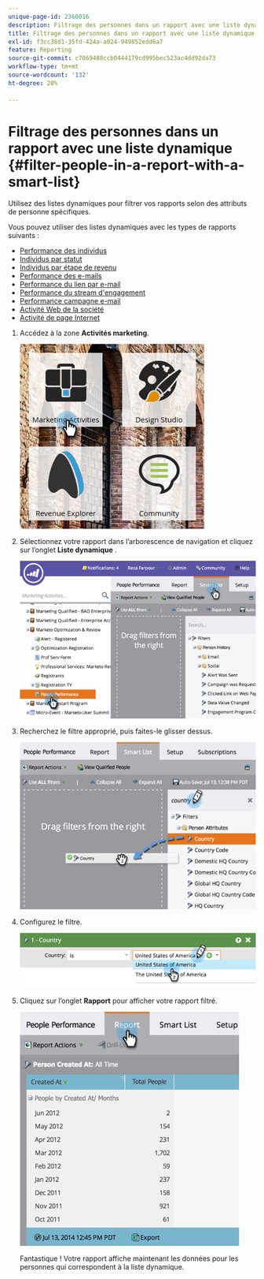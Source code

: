 ```yaml
---
unique-page-id: 2360016
description: Filtrage des personnes dans un rapport avec une liste dynamique - Documents Marketo - Documentation du produit
title: Filtrage des personnes dans un rapport avec une liste dynamique
exl-id: f3cc38d1-35fd-424a-a024-949852edd6a7
feature: Reporting
source-git-commit: c7069488ccb0444179cd995bec523ac4dd92da73
workflow-type: tm+mt
source-wordcount: '132'
ht-degree: 20%

---
```


# Filtrage des personnes dans un rapport avec une liste dynamique {#filter-people-in-a-report-with-a-smart-list}

Utilisez des listes dynamiques pour filtrer vos rapports selon des attributs de personne spécifiques.

Vous pouvez utiliser des listes dynamiques avec les types de rapports suivants :

* [Performance des individus](/help/marketo/product-docs/reporting/basic-reporting/report-types/people-performance-report.md)
* [Individus par statut](/help/marketo/product-docs/reporting/basic-reporting/report-types/people-by-status-report.md)
* [Individus par étape de revenu](/help/marketo/product-docs/reporting/revenue-cycle-analytics/revenue-tools/people-by-revenue-stage-report.md)
* [Performance des e-mails](/help/marketo/product-docs/email-marketing/email-programs/email-program-data/email-performance-report.md)
* [Performance du lien par e-mail](/help/marketo/product-docs/email-marketing/email-programs/email-program-data/email-link-performance-report.md)
* [Performance du stream d&#39;engagement](/help/marketo/product-docs/email-marketing/drip-nurturing/reports-and-notifications/engagement-stream-performance-report.md)
* [Performance campagne e-mail](/help/marketo/product-docs/reporting/basic-reporting/report-types/campaign-email-performance-report.md)
* [Activité Web de la société](/help/marketo/product-docs/reporting/basic-reporting/report-types/company-web-activity-report.md)
* [Activité de page Internet](/help/marketo/product-docs/reporting/basic-reporting/report-types/web-page-activity-report.md)

1. Accédez à la zone **Activités marketing**.

   ![](assets/image2017-3-27-11-3a31-3a2.png)

1. Sélectionnez votre rapport dans l’arborescence de navigation et cliquez sur l’onglet **Liste dynamique** .

   ![](assets/image2017-3-27-14-3a12-3a53.png)

1. Recherchez le filtre approprié, puis faites-le glisser dessus.

   ![](assets/image2017-3-27-14-3a13-3a46.png)

1. Configurez le filtre.

   ![](assets/image2014-9-16-12-3a35-3a50.png)

1. Cliquez sur l’onglet **Rapport** pour afficher votre rapport filtré.

   ![](assets/image2017-3-27-14-3a14-3a16.png)

   Fantastique ! Votre rapport affiche maintenant les données pour les personnes qui correspondent à la liste dynamique.
